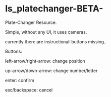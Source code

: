 # ls_platechanger-BETA-

Plate-Changer Resource.

Simple, without any UI, it uses cameras.

currently there are instructional-buttons missing..

Buttons:

left-arrow/right-arrow: change position

up-arrow/down-arrow:    change number/letter

enter:                  confirm

esc/backspace:          cancel

